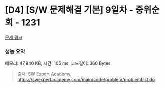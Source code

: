 # [D4] [S/W 문제해결 기본] 9일차 - 중위순회 - 1231 

[문제 링크](https://swexpertacademy.com/main/code/problem/problemDetail.do?contestProbId=AV140YnqAIECFAYD) 

### 성능 요약

메모리: 47,940 KB, 시간: 105 ms, 코드길이: 360 Bytes



> 출처: SW Expert Academy, https://swexpertacademy.com/main/code/problem/problemList.do